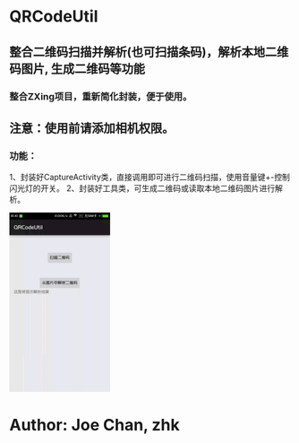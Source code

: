 # QRCodeUtil

## 整合二维码扫描并解析(也可扫描条码)，解析本地二维码图片, 生成二维码等功能

### 整合ZXing项目，重新简化封装，便于使用。

## 注意：使用前请添加相机权限。

### 功能：
1、封装好CaptureActivity类，直接调用即可进行二维码扫描，使用音量键+-控制闪光灯的开关。
2、封装好工具类，可生成二维码或读取本地二维码图片进行解析。

![](https://github.com/1030310877/QRCodeUtil/blob/master/QRCodeUtil/Gif/qrdemo.gif)
# Author: Joe Chan, zhk
